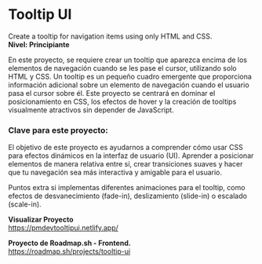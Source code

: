 # Tooltip UI
Create a tooltip for navigation items using only HTML and CSS.<br>
**Nivel: Principiante**

En este proyecto, se requiere crear un tooltip que aparezca encima de los elementos de navegación cuando se les pase el cursor, utilizando solo HTML y CSS. Un tooltip es un pequeño cuadro emergente que proporciona información adicional sobre un elemento de navegación cuando el usuario pasa el cursor sobre él. Este proyecto se centrará en dominar el posicionamiento en CSS, los efectos de hover y la creación de tooltips visualmente atractivos sin depender de JavaScript.

### Clave para este proyecto:
El objetivo de este proyecto es ayudarnos a comprender cómo usar CSS para efectos dinámicos en la interfaz de usuario (UI). Aprender a posicionar elementos de manera relativa entre sí, crear transiciones suaves y hacer que tu navegación sea más interactiva y amigable para el usuario.

Puntos extra si implementas diferentes animaciones para el tooltip, como efectos de desvanecimiento (fade-in), deslizamiento (slide-in) o escalado (scale-in).
<br>

**Visualizar Proyecto**<br>
https://pmdevtooltipui.netlify.app/

**Proyecto de Roadmap.sh - Frontend.**<br>
https://roadmap.sh/projects/tooltip-ui